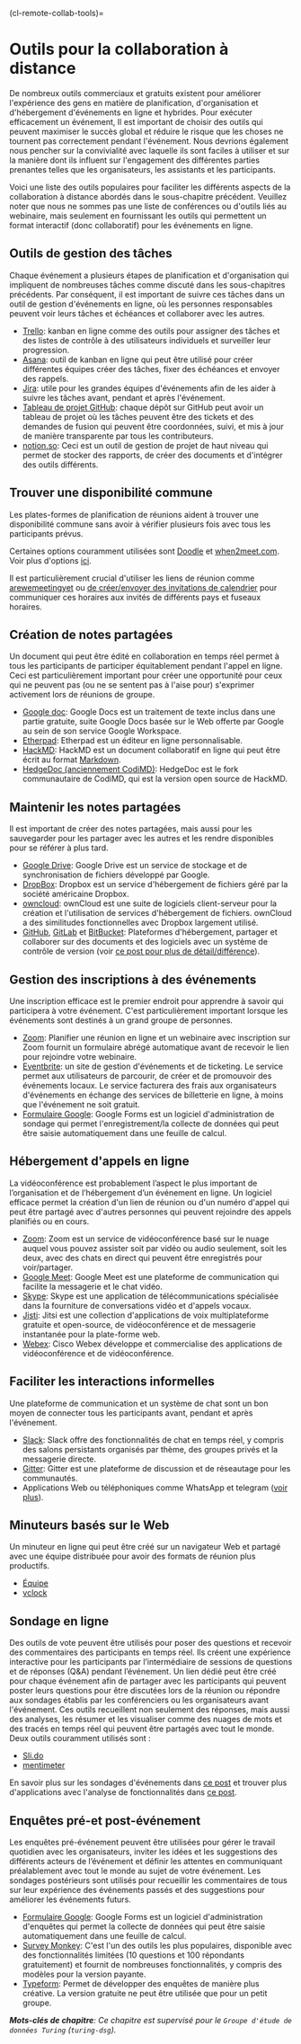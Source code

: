 (cl-remote-collab-tools)=
# Outils pour la collaboration à distance

De nombreux outils commerciaux et gratuits existent pour améliorer l'expérience des gens en matière de planification, d'organisation et d'hébergement d'événements en ligne et hybrides. Pour exécuter efficacement un événement, Il est important de choisir des outils qui peuvent maximiser le succès global et réduire le risque que les choses ne tournent pas correctement pendant l'événement. Nous devrions également nous pencher sur la convivialité avec laquelle ils sont faciles à utiliser et sur la manière dont ils influent sur l'engagement des différentes parties prenantes telles que les organisateurs, les assistants et les participants.

Voici une liste des outils populaires pour faciliter les différents aspects de la collaboration à distance abordés dans le sous-chapitre précédent. Veuillez noter que nous ne sommes pas une liste de conférences ou d'outils liés au webinaire, mais seulement en fournissant les outils qui permettent un format interactif (donc collaboratif) pour les événements en ligne.

## Outils de gestion des tâches

Chaque événement a plusieurs étapes de planification et d'organisation qui impliquent de nombreuses tâches comme discuté dans les sous-chapitres précédents. Par conséquent, il est important de suivre ces tâches dans un outil de gestion d'événements en ligne, où les personnes responsables peuvent voir leurs tâches et échéances et collaborer avec les autres.

- [Trello](https://trello.com/): kanban en ligne comme des outils pour assigner des tâches et des listes de contrôle à des utilisateurs individuels et surveiller leur progression.
- [Asana](https://asana.com/): outil de kanban en ligne qui peut être utilisé pour créer différentes équipes créer des tâches, fixer des échéances et envoyer des rappels.
- [Jira](https://www.atlassian.com/software/jira): utile pour les grandes équipes d'événements afin de les aider à suivre les tâches avant, pendant et après l'événement.
- [Tableau de projet GitHub](https://github.com/features/project-management/): chaque dépôt sur GitHub peut avoir un tableau de projet où les tâches peuvent être des tickets et des demandes de fusion qui peuvent être coordonnées, suivi, et mis à jour de manière transparente par tous les contributeurs.
- [notion.so](https://www.notion.so/): Ceci est un outil de gestion de projet de haut niveau qui permet de stocker des rapports, de créer des documents et d'intégrer des outils différents.

## Trouver une disponibilité commune

Les plates-formes de planification de réunions aident à trouver une disponibilité commune sans avoir à vérifier plusieurs fois avec tous les participants prévus.

Certaines options couramment utilisées sont [Doodle](https://doodle.com/poll/) et [when2meet.com](https://www.when2meet.com/). Voir plus d'options [ici](https://zapier.com/blog/best-meeting-scheduler-apps/).

Il est particulièrement crucial d'utiliser les liens de réunion comme [arewemeetingyet](https://arewemeetingyet.com/#form) ou [de créer/envoyer des invitations de calendrier](https://www.calendar.com/blog/how-to-send-a-google-calendar-invite/) pour communiquer ces horaires aux invités de différents pays et fuseaux horaires.

## Création de notes partagées

Un document qui peut être édité en collaboration en temps réel permet à tous les participants de participer équitablement pendant l'appel en ligne. Ceci est particulièrement important pour créer une opportunité pour ceux qui ne peuvent pas (ou ne se sentent pas à l'aise pour) s'exprimer activement lors de réunions de groupe.

- [Google doc](https://en.wikipedia.org/wiki/Google_Docs): Google Docs est un traitement de texte inclus dans une partie gratuite, suite Google Docs basée sur le Web offerte par Google au sein de son service Google Workspace.
- [Etherpad](https://etherpad.org/): Etherpad est un éditeur en ligne personnalisable.
- [HackMD](https://hackmd.io/): HackMD est un document collaboratif en ligne qui peut être écrit au format [Markdown](https://www.markdownguide.org/).
- [HedgeDoc (anciennement CodiMD)](https://demo.hedgedoc.org/): HedgeDoc est le fork communautaire de CodiMD, qui est la version open source de HackMD.

## Maintenir les notes partagées

Il est important de créer des notes partagées, mais aussi pour les sauvegarder pour les partager avec les autres et les rendre disponibles pour se référer à plus tard.

- [Google Drive](https://en.wikipedia.org/wiki/Google_Drive): Google Drive est un service de stockage et de synchronisation de fichiers développé par Google.
- [DropBox](https://www.dropbox.com/): Dropbox est un service d'hébergement de fichiers géré par la société américaine Dropbox.
- [owncloud](https://owncloud.com/): ownCloud est une suite de logiciels client-serveur pour la création et l'utilisation de services d'hébergement de fichiers. ownCloud a des similitudes fonctionnelles avec Dropbox largement utilisé.
- [GitHub](https://github.com/), [GitLab](https://about.gitlab.com/free-trial/) et [BitBucket](https://bitbucket.org/product): Plateformes d'hébergement, partager et collaborer sur des documents et des logiciels avec un système de contrôle de version (voir [ce post pour plus de détail/différence](https://stackshare.io/stackups/bitbucket-vs-github-vs-gitlab)).

## Gestion des inscriptions à des événements

Une inscription efficace est le premier endroit pour apprendre à savoir qui participera à votre événement. C'est particulièrement important lorsque les événements sont destinés à un grand groupe de personnes.

- [Zoom](https://support.zoom.us/hc/en-us/articles/204619915-Scheduling-a-Webinar-with-Registration): Planifier une réunion en ligne et un webinaire avec inscription sur Zoom fournit un formulaire abrégé automatique avant de recevoir le lien pour rejoindre votre webinaire.
- [Eventbrite](https://www.eventbrite.com/): un site de gestion d'événements et de ticketing. Le service permet aux utilisateurs de parcourir, de créer et de promouvoir des événements locaux. Le service facturera des frais aux organisateurs d'événements en échange des services de billetterie en ligne, à moins que l'événement ne soit gratuit.
- [Formulaire Google](https://en.wikipedia.org/wiki/Google_Forms): Google Forms est un logiciel d'administration de sondage qui permet l'enregistrement/la collecte de données qui peut être saisie automatiquement dans une feuille de calcul.

## Hébergement d'appels en ligne

La vidéoconférence est probablement l’aspect le plus important de l’organisation et de l’hébergement d’un événement en ligne. Un logiciel efficace permet la création d'un lien de réunion ou d'un numéro d'appel qui peut être partagé avec d'autres personnes qui peuvent rejoindre des appels planifiés ou en cours.

- [Zoom](https://zoom.us): Zoom est un service de vidéoconférence basé sur le nuage auquel vous pouvez assister soit par vidéo ou audio seulement, soit les deux, avec des chats en direct qui peuvent être enregistrés pour voir/partager.
- [Google Meet](https://en.wikipedia.org/wiki/Google_Meet): Google Meet est une plateforme de communication qui facilite la messagerie et le chat vidéo.
- [Skype](https://www.skype.com/en/): Skype est une application de télécommunications spécialisée dans la fourniture de conversations vidéo et d'appels vocaux.
- [Jisti](https://meet.jit.si/): Jitsi est une collection d'applications de voix multiplateforme gratuite et open-source, de vidéoconférence et de messagerie instantanée pour la plate-forme web.
- [Webex](https://www.webex.com/): Cisco Webex développe et commercialise des applications de vidéoconférence et de vidéoconférence.

## Faciliter les interactions informelles

Une plateforme de communication et un système de chat sont un bon moyen de connecter tous les participants avant, pendant et après l'événement.
- [Slack](https://slack.com/): Slack offre des fonctionnalités de chat en temps réel, y compris des salons persistants organisés par thème, des groupes privés et la messagerie directe.
- [Gitter](https://gitter.im/): Gitter est une plateforme de discussion et de réseautage pour les communautés.
- Applications Web ou téléphoniques comme WhatsApp et telegram ([voir plus](https://www.makeuseof.com/tag/messaging-apps-phone-computer/)).

## Minuteurs basés sur le Web

Un minuteur en ligne qui peut être créé sur un navigateur Web et partagé avec une équipe distribuée pour avoir des formats de réunion plus productifs.
- [Équipe](https://cuckoo.team/)
- [vclock](https://vclock.com/timer/)

## Sondage en ligne

Des outils de vote peuvent être utilisés pour poser des questions et recevoir des commentaires des participants en temps réel. Ils créent une expérience interactive pour les participants par l’intermédiaire de sessions de questions et de réponses (Q&A) pendant l’événement. Un lien dédié peut être créé pour chaque événement afin de partager avec les participants qui peuvent poster leurs questions pour être discutées lors de la réunion ou répondre aux sondages établis par les conférenciers ou les organisateurs avant l'événement. Ces outils recueillent non seulement des réponses, mais aussi des analyses, les résumer et les visualiser comme des nuages de mots et des tracés en temps réel qui peuvent être partagés avec tout le monde. Deux outils couramment utilisés sont :

- [Sli.do](https://www.sli.do/)
- [mentimeter](https://www.mentimeter.com/)

En savoir plus sur les sondages d'événements dans [ce post](https://www.encore-anzpac.com/event-services/live-polling-for-events) et trouver plus d'applications avec l'analyse de fonctionnalités dans [ce post](https://www.worksup.com/event-interaction-app-feature-comparison/).

## Enquêtes pré-et post-événement

Les enquêtes pré-événement peuvent être utilisées pour gérer le travail quotidien avec les organisateurs, inviter les idées et les suggestions des différents acteurs de l’événement et définir les attentes en communiquant préalablement avec tout le monde au sujet de votre événement. Les sondages postérieurs sont utilisés pour recueillir les commentaires de tous sur leur expérience des événements passés et des suggestions pour améliorer les événements futurs.

- [Formulaire Google](https://en.wikipedia.org/wiki/Google_Forms): Google Forms est un logiciel d'administration d'enquêtes qui permet la collecte de données qui peut être saisie automatiquement dans une feuille de calcul.
- [Survey Monkey](https://www.surveymonkey.com/): C'est l'un des outils les plus populaires, disponible avec des fonctionnalités limitées (10 questions et 100 répondants gratuitement) et fournit de nombreuses fonctionnalités, y compris des modèles pour la version payante.
- [Typeform](https://www.typeform.com/surveys/): Permet de développer des enquêtes de manière plus créative. La version gratuite ne peut être utilisée que pour un petit groupe.

***Mots-clés de chapitre**: Ce chapitre est supervisé pour le `Groupe d'étude de données Turing` (`turing-dsg`).*
